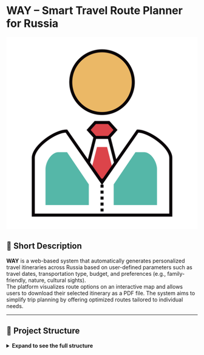 # WAY – Smart Travel Route Planner for Russia

![WAY Logo](frontend/public/figure-svgrepo-com.svg)

## 🚀 Short Description

**WAY** is a web-based system that automatically generates personalized travel itineraries across Russia based on user-defined parameters such as travel dates, transportation type, budget, and preferences (e.g., family-friendly, nature, cultural sights).  
The platform visualizes route options on an interactive map and allows users to download their selected itinerary as a PDF file. The system aims to simplify trip planning by offering optimized routes tailored to individual needs.

---

## 📂 Project Structure

<details>
  <summary><b>Expand to see the full structure</b></summary>

```plaintext
way-travel-planner/
├── frontend/                      # Client-side React SPA (user interface)
│   ├── node_modules/              # Installed npm packages (not committed)
│   ├── public/                    # Static files (served as-is)
│   │   ├── figure-svgrepo-com.svg // Main logo for the project
│   │   └── suv-svgrepo-com.svg    // Secondary logo/icon for UI
│   ├── src/                       # Source code of the frontend app
│   │   ├── assets/                # Images, fonts, other static assets for frontend
│   │   ├── components/            # Reusable React components
│   │   │   ├── Log-Reg-Header.jsx // Header with login/register buttons and user info
│   │   │   ├── LoginPage.jsx      // Login form component
│   │   │   ├── MainPage.jsx       // Main landing page (home, welcome)
│   │   │   ├── RegisterPage.jsx   // Registration form component
│   │   │   └── UserPage.jsx       // User profile and dashboard
│   │   ├── App.jsx                // Main React app, routes & global state
│   │   ├── index.css              // Global CSS styles
│   │   └── main.jsx               // React app entrypoint (root render)
│   ├── package.json               // Frontend dependencies and scripts
│   ├── package-lock.json          // Dependency versions lock file
│   ├── vite.config.js             // Vite build/configuration file
│   └── .gitignore                 // Files & folders to ignore in Git (frontend)
│
├── backend/                       # Backend microservices and gateway
│   ├── user-service/              # User authentication and management microservice
│   │   ├── user_auth.js           // User login/authentication logic (MongoDB/PostgreSQL)
│   │   ├── user_register.js       // User registration logic (MongoDB/PostgreSQL)
│   │   ├── package.json           // Service dependencies and scripts
│   │   ├── package-lock.json      // Dependency versions lock file
│   │   └── node_modules/          // Installed npm packages (not committed)
│   ├── webapi/                    # Main API gateway (entrypoint for frontend requests)
│   │   ├── index.js               // Express server, routes to microservices
│   │   ├── package.json           // Webapi dependencies and scripts
│   │   ├── package-lock.json      // Dependency versions lock file
│   │   └── node_modules/          // Installed npm packages (not committed)
│   ├── admin-service/             # Admin interface/service (structure only)
│   ├── cache-service/             # Caching microservice (e.g. Redis, structure only)
│   ├── feedback-service/          # Feedback/comments microservice (structure only)
│   ├── geo-data-service/          # Geodata provider microservice (structure only)
│   ├── pdf-generator/             # Service for generating PDF itineraries (structure only)
│   └── route-service/             # Route calculation and optimization microservice (structure only)
│
├── deploy/                        # Deployment configs (not expanded here)
│   ├── k8s/                       # Kubernetes deployment YAMLs
│   ├── nginx/                     # Nginx configs for reverse proxy
│   └── docker/                    # Docker Compose and dev containers
│
├── docs/                          # Project documentation
│
├── .gitignore                     // Global gitignore for the entire project
├── README.md                      // You are here! Project overview and instructions
└── (other config files)           // ESLint, Vite, etc.

